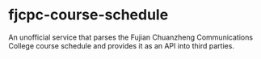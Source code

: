 # fjcpc-course-schedule
An unofficial service that parses the Fujian Chuanzheng Communications College course schedule and provides it as an API into third parties.
